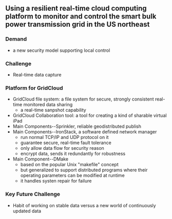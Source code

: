 ﻿Using a resilient real-time cloud computing platform to monitor and control the smart bulk power transmission grid in the US northeast 
---


### Demand
- a new security model supporting local control

### Challenge
- Real-time data capture

### Platform for GridCloud
- GridCloud file system: a file system for secure, strongly consistent real-time monitored data sharing
	- a real-time sanpshot capability 
- GridCloud Collaboration tool: a tool for creating a kind of sharable virtual iPad
- Main Components--Sprinkler, reliable geodistributed publish 
- Main Components--IronStack, a software defined network manager
	- run normal TCP/IP and UDP protocol on it 
	- guarantee secure, real-time fault tolerance
	- only allow data flow for security reason
	- encrypt data, sends it redundantly for robustness
- Main Component--DMake
	- based on the popular Unix "makefile" concept
	- but generalized to support distributed programs where their operating parameters can be modified at runtime
	- it handles systen repair for failure

### Key Future Challenge
- Habit of working on stable data versus a new world of continuously updated data


